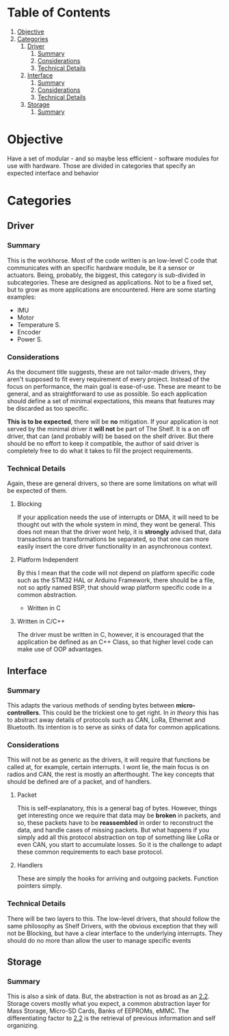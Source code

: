 
# Table of Contents

1.  [Objective](#orgfb7edd5)
2.  [Categories](#org7adeb30)
    1.  [Driver](#orgdb88727)
        1.  [Summary](#org862a03d)
        2.  [Considerations](#org783e323)
        3.  [Technical Details](#org6b720e9)
    2.  [Interface](#orgb20bc24)
        1.  [Summary](#org8d11a2b)
        2.  [Considerations](#orgfb04300)
        3.  [Technical Details](#org3027426)
    3.  [Storage](#org523fabe)
        1.  [Summary](#org2399f0d)



<a id="orgfb7edd5"></a>

# Objective

Have a set of modular - and so maybe less efficient - software modules for use with
hardware. Those are divided in categories that specify an expected interface and
behavior


<a id="org7adeb30"></a>

# Categories


<a id="orgdb88727"></a>

## Driver


<a id="org862a03d"></a>

### Summary

This is the workhorse. Most of the code written is an low-level C code that
communicates with an specific hardware module, be it a sensor or actuators.
Being, probably, the biggest, this category is sub-divided in subcategories.
These are designed as <span class="underline">applications</span>. Not to be a fixed set, but to grow as
more applications are encountered. Here are some starting examples:

-   IMU
-   Motor
-   Temperature S.
-   Encoder
-   Power S.


<a id="org783e323"></a>

### Considerations

As the document title suggests, these are not tailor-made drivers, they aren't
supposed to fit every requirement of every project. Instead of the focus on
performance, the main goal is ease-of-use. These are meant to be general,
and as straightforward to use as possible. So each <span class="underline">application</span> should define
a set of minimal expectations, this means that features may be discarded as too
specific.

**This is to be expected**, there will be **no** mitigation. If your application is
 not served by the minimal driver it **will not** be part of The Shelf. It is a
 on off driver, that can (and probably will) be based on the shelf driver. But
 there should be no effort to keep it compatible, the author of said driver is
 completely free to do what it takes to fill the project requirements.


<a id="org6b720e9"></a>

### Technical Details

Again, these are general drivers, so there are some limitations on what will be
expected of them.

1.  Blocking

    If your application needs the use of interrupts or DMA, it will need to be
    thought out with the whole system in mind, they wont be general. This does
    not mean that the driver wont help, it is **strongly** advised that, data
    transactions an transformations be separated, so that one can more easily
    insert the core driver functionality in an asynchronous context.

2.  Platform Independent

    By this I mean that the code will not depend on platform specific code
    such as the STM32 HAL or Arduino Framework, there should be a file, not
    so aptly named BSP, that should wrap platform specific code in a common
    abstraction.
    
    -   Written in C

3.  Written in C/C++

    The driver must be written in C, however, it is encouraged that the
    application be defined as an C++ Class, so that higher level code can
    make use of OOP advantages.


<a id="orgb20bc24"></a>

## Interface


<a id="org8d11a2b"></a>

### Summary

This adapts the various methods of sending bytes between **micro-controllers**.
This could be the trickiest one to get right. In *in theory* this has to
abstract away details of protocols such as CAN, LoRa, Ethernet and Bluetooth.
Its intention is to serve as sinks of data for common applications.


<a id="orgfb04300"></a>

### Considerations

This will not be as generic as the drivers, it will require that functions
be called at, for example, certain interrupts. I wont lie, the main focus is
on radios and CAN, the rest is mostly an afterthought. The key concepts that
should be defined are of a <span class="underline">packet</span>, and of <span class="underline">handlers</span>.

1.  Packet

    This is self-explanatory, this is a general bag of bytes. However, things get
    interesting once we require that data may be **broken** in packets, and so, these
    packets have to be **reassembled** in order to reconstruct the data, and handle
    cases of missing packets. But what happens if you simply add all this protocol
    abstraction on top of something like LoRa or even CAN, you start to accumulate
    losses. So it is the challenge to adapt these common requirements to each
    base protocol.

2.  Handlers

    These are simply the hooks for arriving and outgoing packets. Function pointers
    simply.


<a id="org3027426"></a>

### Technical Details

There will be two layers to this. The low-level drivers, that should follow
the same philosophy as Shelf Drivers, with the obvious exception that they
will not be Blocking, but have a clear interface to the underlying interrupts.
They should do no more than allow the user to manage specific events


<a id="org523fabe"></a>

## Storage


<a id="org2399f0d"></a>

### Summary

This is also a sink of data. But, the abstraction is not as broad as an [2.2](#orgb20bc24).
Storage covers mostly what you expect, a common abstraction layer for Mass Storage,
Micro-SD Cards, Banks of EEPROMs, eMMC. The differentiating factor to [2.2](#orgb20bc24) is
the retrieval of previous information and self organizing.  


